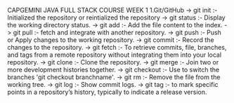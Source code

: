 CAPGEMINI JAVA FULL STACK COURSE
WEEK 1
1.Git/GitHub
-> git init :- Initialized the repository or reintialized the repository
-> git status :- Display the working directory status.
-> git add :- Add the file content to the index.
-> git pull :- fetch and integrate  with another repository.
-> git push :- Push or Apply changes to the working repository.
-> git commit :- Record the changes to the repository.
-> git fetch :- To retrieve commits, file, branches, and tags from a remote repository without integrating them into your local repository.
-> git clone :- Clone the repository.
-> git merge :- Join two or more development histories together.
-> git checkout :- Use to switch the branches 'git checkout branchname'.
-> git rm :- Remove the file from the working tree.
-> git log :- Show commit logs.
-> git tag :- to mark specific points in a repository’s history, typically to indicate a release version.
